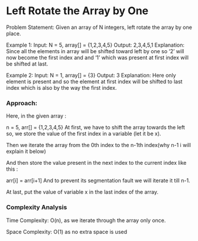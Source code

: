 # Left Rotate the Array by One

Problem Statement: Given an array of N integers, left rotate the array by one place.

Example 1:
Input: N = 5, array[] = {1,2,3,4,5}
Output: 2,3,4,5,1
Explanation: 
Since all the elements in array will be shifted 
toward left by one so ‘2’ will now become the 
first index and and ‘1’ which was present at 
first index will be shifted at last.


Example 2:
Input: N = 1, array[] = {3}
Output: 3
Explanation: Here only element is present and so 
the element at first index will be shifted to 
last index which is also by the way the first index.

### Approach: 
Here, in the given array :

n = 5,
arr[] = {1,2,3,4,5}
At first, we have to shift the array towards the left so, we store the value of the first index in a variable (let it be x).

Then we iterate the array from the 0th index to the n-1th index(why n-1 i will explain it below)

And then store the value present in the next index to the current index like this :

arr[i] = arr[i+1]
And to prevent its segmentation fault we will iterate it till n-1.

At last, put the value of variable x in the last index of the array.

### Complexity Analysis

Time Complexity: O(n), as we iterate through the array only once.

Space Complexity: O(1) as no extra space is used